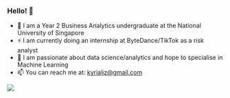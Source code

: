 ### Hello! 👋

<!--
**kyrialjz/kyrialjz** is a ✨ _special_ ✨ repository because its `README.md` (this file) appears on your GitHub profile.

Here are some ideas to get you started:

- 🔭 I’m currently working on ...
- 🌱 I’m currently learning ...
- 👯 I’m looking to collaborate on ...
- 🤔 I’m looking for help with ...
- 💬 Ask me about ...
- 📫 How to reach me: ...
- 😄 Pronouns: ...
- ⚡ Fun fact: ...
-->

- 🔭 I am a Year 2 Business Analytics undergraduate at the National University of Singapore
- ⚡ I am currently doing an internship at ByteDance/TikTok as a risk analyst 
- 🌱 I am passionate about data science/analytics and hope to specialise in Machine Learning 
- 📫 You can reach me at: kyrialjz@gmail.com

<p float="left">
  <a href="https://github.com/kyrialjz/">
  <img align="center" src="https://github-readme-stats.vercel.app/api?username=kyrialjz&count_private=true&hide_rank=false&show_icons=true&theme=react&include_all_commits=true&title_color=DFE7FB&icon_color=C6E2F7&custom_title=Kyria's%20GitHub%20Stats"/>  
  </a>
</p>
 
 
    
    
  
